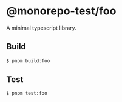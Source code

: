 # @monorepo-test/foo

A minimal typescript library.

## Build

```sh
$ pnpm build:foo
```

## Test

```sh
$ pnpm test:foo
```
